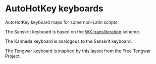 # AutoHotKey keyboards

AutoHotKey keyboard maps for some non-Latin scripts.

The Sanskrit keyboard is based on the [WX transliteration](https://en.wikipedia.org/wiki/WX_notation) scheme.

The Kannada keyboard is analogous to the Sanskrit keyboard.

The Tengwar keyboard is inspired by [this layout](https://freetengwar.sourceforge.net/keylayouts.html) from the Free Tengwar Project.

